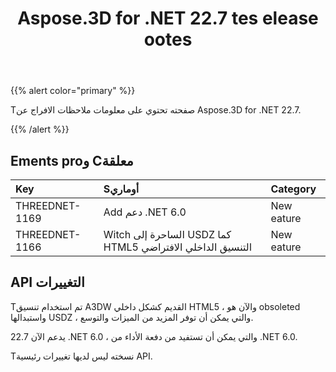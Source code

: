 ﻿---
title: Aspose.3D for .NET 22.7 tes elease ootes
type: docs
weight: 6
url: /ar/net/aspose-3d-for-net-22-7-release-notes/
description: Tانه الافراج عن الملاحظات من Aspose.3D for .NET 22.7.
---
{{% alert color="primary" %}}

Tصفحته تحتوي على معلومات ملاحظات الافراج عن Aspose.3D for .NET 22.7.

{{% /alert %}}
## **Ements proو Cمعلقة**

|**Key**|**Sأوماري**|**Category**|
|:- |:- |:- |
|THREEDNET-1169 |Add دعم .NET 6.0|New eature|
|THREEDNET-1166 |Witch الساحرة إلى USDZ كما HTML5 التنسيق الداخلي الافتراضي|New eature|

## API التغييرات ##


Tتم استخدام تنسيق A3DW القديم كشكل داخلي HTML5 ، والآن هو obsoleted واستبدالها USDZ ، والتي يمكن أن توفر المزيد من الميزات والتوسع.

22.7 يدعم الآن .NET 6.0 ، والتي يمكن أن تستفيد من دفعة الأداء من .NET 6.0.

Tنسخته ليس لديها تغييرات رئيسية API.


